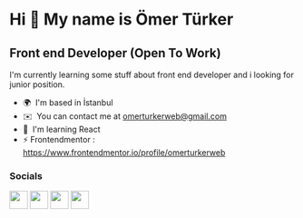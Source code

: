 Hi 👋 My name is Ömer Türker
============================

Front end Developer (Open To Work)
-------------------

I'm currently learning some stuff about front end developer and i looking for junior position.

* 🌍  I'm based in İstanbul
* ✉️  You can contact me at [omerturkerweb@gmail.com](mailto:omerturkerweb@gmail.com)
* 🧠  I'm learning React
* ⚡ Frontendmentor : https://www.frontendmentor.io/profile/omerturkerweb


### Socials

<p align="left"> <a href="https://www.github.com/omerturkerweb" target="_blank" rel="noreferrer"><img src="https://raw.githubusercontent.com/danielcranney/readme-generator/main/public/icons/socials/github.svg" width="32" height="32" /></a> <a href="http://www.instagram.com/omerturker.dev" target="_blank" rel="noreferrer"><img src="https://raw.githubusercontent.com/danielcranney/readme-generator/main/public/icons/socials/instagram.svg" width="32" height="32" /></a> <a href="https://www.linkedin.com/in/ömer-türker-44a28124b/" target="_blank" rel="noreferrer"><img src="https://raw.githubusercontent.com/danielcranney/readme-generator/main/public/icons/socials/linkedin.svg" width="32" height="32" /></a> <a href="https://www.twitter.com/omerturkerweb" target="_blank" rel="noreferrer"><img src="https://raw.githubusercontent.com/danielcranney/readme-generator/main/public/icons/socials/twitter.svg" width="32" height="32" /></a></p>
